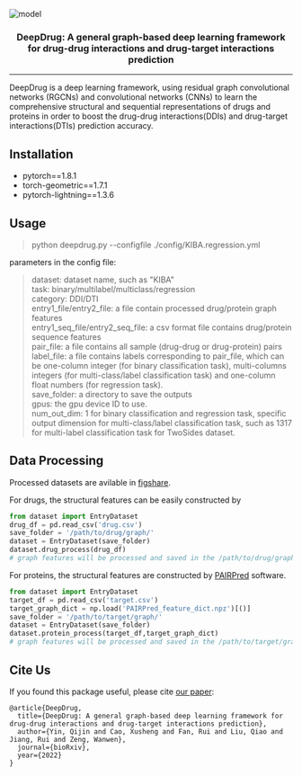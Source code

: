![model](https://github.com/wanwenzeng/deepdrug/blob/main/model.png)

<h3 align="center">
<p> DeepDrug: A general graph-based deep learning framework  <br>for drug-drug interactions and drug-target interactions prediction<br></h3>

---  

DeepDrug is a deep learning framework, using residual graph convolutional networks (RGCNs) and convolutional networks (CNNs) to learn the comprehensive structural and sequential representations of drugs and proteins in order to boost the drug-drug interactions(DDIs) and drug-target interactions(DTIs) prediction accuracy.

## Installation

* pytorch==1.8.1
* torch-geometric==1.7.1
* pytorch-lightning==1.3.6

## Usage

> python deepdrug.py --configfile ./config/KIBA.regression.yml

parameters in the config file:

> dataset:  dataset name, such as "KIBA"  
> task: binary/multilabel/multiclass/regression  
> category: DDI/DTI  
> entry1_file/entry2_file: a file contain processed drug/protein graph features  
> entry1_seq_file/entry2_seq_file:  a csv format file contains drug/protein sequence features  
> pair_file: a file contains all sample (drug-drug or drug-protein) pairs  
> label_file: a file contains labels corresponding to pair_file, which can be one-column integer (for binary classification task), multi-columns    integers (for multi-class/label classification task) and one-column float numbers (for regression task).  
> save_folder: a directory to save the outputs  
> gpus: the gpu device ID to use.  
> num_out_dim: 1 for binary classification and regression task, specific output dimension for multi-class/label classification task, such as 1317 for multi-label classification task for TwoSides dataset.  

## Data Processing

Processed datasets are avilable in [figshare](https://figshare.com/articles/dataset/Datasets_fo_DeepDrug/20306445).

For drugs, the structural features can be easily constructed by

```python
from dataset import EntryDataset
drug_df = pd.read_csv('drug.csv') 
save_folder = '/path/to/drug/graph/'
dataset = EntryDataset(save_folder)
dataset.drug_process(drug_df)
# graph features will be processed and saved in the /path/to/drug/graph/processed/data.pt 
```

For proteins, the structural features are constructed by [PAIRPred](https://onlinelibrary.wiley.com/doi/10.1002/prot.24479) software.

```python
from dataset import EntryDataset
target_df = pd.read_csv('target.csv') 
target_graph_dict = np.load('PAIRPred_feature_dict.npz')[()]
save_folder = '/path/to/target/graph/'
dataset = EntryDataset(save_folder)
dataset.protein_process(target_df,target_graph_dict)
# graph features will be processed and saved in the /path/to/target/graph/processed/data.pt 
```

## Cite Us

If you found this package useful, please cite [our paper](https://www.biorxiv.org/content/10.1101/2020.11.09.375626v2):

```
@article{DeepDrug,
  title={DeepDrug: A general graph-based deep learning framework for drug-drug interactions and drug-target interactions prediction},
  author={Yin, Qijin and Cao, Xusheng and Fan, Rui and Liu, Qiao and Jiang, Rui and Zeng, Wanwen},
  journal={bioRxiv},
  year={2022}
}
```
